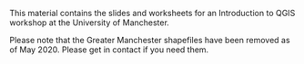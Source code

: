 This material contains the slides and worksheets for an Introduction to QGIS workshop at the University of Manchester.

Please note that the Greater Manchester shapefiles have been removed as of May 2020. Please get in contact if you need them.